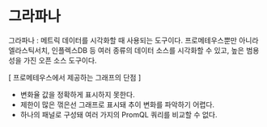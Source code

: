 # 그라파나

그라파나 : 메트릭 데이터를 시각화할 때 사용되는 도구이다. 프로메테우스뿐만 아니라 엘라스틱서치, 인플렉스DB 등 여러 종류의 데이터 소스를 시각화할 수 있고, 높은 범용성을 가진 오픈 소스 도구이다.

[ 프로메테우스에서 제공하는 그래프의 단점 ]

- 변화율 값을 정확하게 표시하지 못한다.
- 제한이 많은 꺾은선 그래프로 표시돼 추이 변화를 파악하기 어렵다.
- 하나의 패널로 구성돼 여러 가지의 PromQL 쿼리를 비교할 수 없다.
